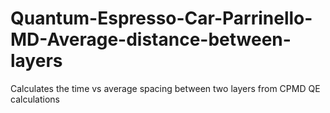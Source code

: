 # Quantum-Espresso-Car-Parrinello-MD-Average-distance-between-layers
Calculates the time vs average spacing between two layers from CPMD QE calculations 
